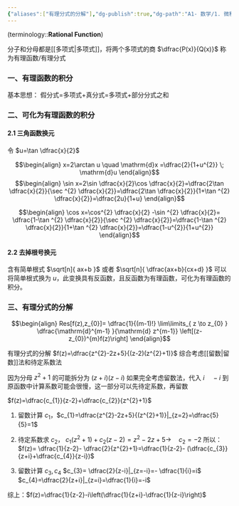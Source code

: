 ```yaml
---
{"aliases":["有理分式的分解"],"dg-publish":true,"dg-path":"A1- 数学/1. 微积分/4.4 有理函数.md","permalink":"/A1- 数学/1. 微积分/4.4 有理函数/","dgPassFrontmatter":true,"noteIcon":"","created":"2024-05-24T19:37:47.000+08:00","updated":"2025-08-28T21:53:13.243+08:00"}
---
```


 (terminology::**Rational  Function**)
 
分子和分母都是[[多项式\|多项式]]，将两个多项式的商 $\dfrac{P(x)}{Q(x)}$ 称为有理函数/有理分式
### 一、有理函数的积分
基本思想： 假分式=多项式+真分式=多项式+部分分式之和

### 二、可化为有理函数的积分
#### 2.1 三角函数换元
令 $u=\tan \dfrac{x}{2}$

$$\begin{align}
x=2\arctan u \quad  \mathrm{d}x =\dfrac{2}{1+u^{2}} \; \mathrm{d}u
\end{align}$$
$$\begin{align}
\sin x=2\sin \dfrac{x}{2}\cos \dfrac{x}{2}=\dfrac{2\tan \dfrac{x}{2}}{\sec ^{2} \dfrac{x}{2}}=\dfrac{2\tan \dfrac{x}{2}}{1+\tan ^{2} \dfrac{x}{2}}=\dfrac{2u}{1+u}
\end{align}$$

$$\begin{align}
\cos x=\cos^{2} \dfrac{x}{2} -\sin ^{2} \dfrac{x}{2}= \dfrac{1-\tan ^{2} \dfrac{x}{2}}{\sec ^{2} \dfrac{x}{2}}=\dfrac{1-\tan ^{2} \dfrac{x}{2}}{1+\tan ^{2} \dfrac{x}{2}}=\dfrac{1-u^{2}}{1+u^{2}}
\end{align}$$

#### 2.2 去掉根号换元
含有简单根式 $\sqrt[n]{ ax+b }$ 或者 $\sqrt[n]{ \dfrac{ax+b}{cx+d} }$
可以将简单根式换为 $u$，此变换具有反函数，且反函数为有理函数，可化为有理函数的积分。


### 三、有理分式的分解
$$\begin{align}
Res[f(z),z_{0}]= \dfrac{1}{(m-1)!} \lim\limits_{ z \to z_{0} } \dfrac{\mathrm{d}^{m-1} }{\mathrm{d} z^{m-1}} \left[(z-z_{0})^{m}f(z)\right] 
\end{align}$$

有理分式的分解 $f(z)=\dfrac{z^{2}-2z+5}{(z-2)(z^{2}+1)}$ 
综合考虑[[留数\|留数]]法和待定系数法


因为分母 $z^{2}+1$ 的可能拆分为 $(z+i)(z-i)$ 
如果完全考虑留数法，代入 $i\quad -i$ 到原函数中计算系数可能会很慢，这一部分可以先待定系数，再留数


$f(z)=\dfrac{c_{1}}{z-2}+\dfrac{c_{2}}{z^{2}+1}$
1. 留数计算 $c_{1}$，$c_{1}=\dfrac{z^{2}-2z+5}{(z^{2}+1)}|_{z=2}=\dfrac{5}{5}=1$

2. 待定系数求 $c_{2}$， $c_{1}(z^{2}+1)+c_{2}(z-2)=z^{2}-2z+5  \to \quad c_{2}=-2$
	所以：$f(z)= \dfrac{1}{z-2}- \dfrac{2}{z^{2}+1}=\dfrac{1}{z-2}- (\dfrac{c_{3}}{z+i}+\dfrac{c_{4}}{z-i})$

3. 留数计算 $c_{3},c_{4}$
	$c_{3}= \dfrac{2}{z-i}|_{z=-i}=- \dfrac{1}{i}=i$
	$c_{4}=\dfrac{2}{z+i}|_{z=i}=\dfrac{1}{i}=-i$

综上：$f(z)=\dfrac{1}{z-2}-i\left(\dfrac{1}{z+i}-\dfrac{1}{z-i}\right)$


